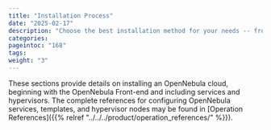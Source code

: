 ```yaml
---
title: "Installation Process"
date: "2025-02-17"
description: "Choose the best installation method for your needs -- from automatic installation of a complete OpenNebula cloud, to customized installation of individual components, to compiling from source code for building your own infrastructure and integrations"
categories:
pageintoc: "168"
tags:
weight: "3"
---
```


<a id="package-installation-references"></a>

<a id="ocd"></a>

<a id="vmmg"></a>

<a id="open-cluster-deployment"></a>

<!--# Package Installation References -->

These sections provide details on installing an OpenNebula cloud, beginning with the OpenNebula Front-end and including services and hypervisors. The complete references for configuring OpenNebula services, templates, and hypervisor nodes may be found in [Operation References]({{% relref "../../../product/operation_references/" %}}).
